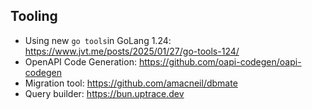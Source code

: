 

## Tooling
- Using new `go tools`in GoLang 1.24: https://www.jvt.me/posts/2025/01/27/go-tools-124/
- OpenAPI Code Generation: https://github.com/oapi-codegen/oapi-codegen
- Migration tool: https://github.com/amacneil/dbmate
- Query builder: https://bun.uptrace.dev

